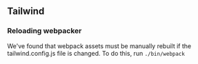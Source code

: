 ## Tailwind

### Reloading webpacker
We've found that webpack assets must be manually rebuilt if the tailwind.config.js file is changed. To do this, run `./bin/webpack`
